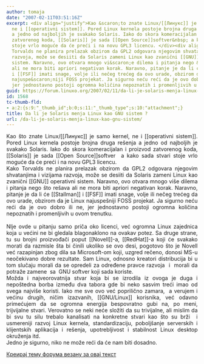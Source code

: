 ```yaml
---
author: tomaja
date: "2007-02-11T03:51:16Z"
excerpt: <div align="justify">Kao &scaron;to znate Linux/[[Линукс]] je samo kernel,
  ne i [[operativni sistem]]. Pored Linux kernela postoje brojna druga re&scaron;enja
  a jedno od najboljih je svakako Solaris. Iako do skora komeracijalan i proizvod
  zatvorenog koda, [[Solaris]] je sada [[Open Source]]softver&nbsp; a kako sada stvari
  stoje vrlo moguće da će preći i na novu GPL3 licencu. </div><div align="justify">Kako
  Torvalds ne planira prelazak obzirom da GPL2 odgovara njegovim shvatanjima i vizijama
  razvoja, može se desiiti da Solaris zameni Linux kao zvanični [[GNU]] operativni
  sistem. Naravno, ovo otvara mnogo vi&scaron;e dilema i pitanja nego &scaron;to re&scaron;ava
  ali ne mora biti apriori negativan korak. Naravno, pitanje je da li će [[Stallman]]
  i [[FSF]] imati snage, volje ili nečeg trećeg da ovo urade, obzirom da je Linux
  najuspe&scaron;niji FOSS projekat. Ja sigurno neću reći da je ovo dobro ili ne,
  jer jednostavno postoji ogromna količina nepoznatih i promenljivih u ovom trenutku.  </div>
guid: https://forum.linuxo.org/2007/02/11/da-li-je-solaris-menja-linux-kao-gnu-sistem/
id: 1568
tc-thumb-fld:
- a:2:{s:9:"_thumb_id";b:0;s:11:"_thumb_type";s:10:"attachment";}
title: Da li je Solaris menja Linux kao GNU sistem ?
url: /da-li-je-solaris-menja-linux-kao-gnu-sistem/
---
```

<div align="justify">
  Kao &scaron;to znate Linux/[[Линукс]] je samo kernel, ne i [[operativni sistem]]. Pored Linux kernela postoje brojna druga re&scaron;enja a jedno od najboljih je svakako Solaris. Iako do skora komeracijalan i proizvod zatvorenog koda, [[Solaris]] je sada [[Open Source]]softver&nbsp; a kako sada stvari stoje vrlo moguće da će preći i na novu GPL3 licencu.
</div>

<div align="justify">
  Kako Torvalds ne planira prelazak obzirom da GPL2 odgovara njegovim shvatanjima i vizijama razvoja, može se desiiti da Solaris zameni Linux kao zvanični [[GNU]] operativni sistem. Naravno, ovo otvara mnogo vi&scaron;e dilema i pitanja nego &scaron;to re&scaron;ava ali ne mora biti apriori negativan korak. Naravno, pitanje je da li će [[Stallman]] i [[FSF]] imati snage, volje ili nečeg trećeg da ovo urade, obzirom da je Linux najuspe&scaron;niji FOSS projekat. Ja sigurno neću reći da je ovo dobro ili ne, jer jednostavno postoji ogromna količina nepoznatih i promenljivih u ovom trenutku.
</div>

<!--break-->

<div align="justify">
  &nbsp;
</div>

<div align="justify">
  NIje ovde u pitanju samo priča oko licenci, već ogromna Linux zajednica koja u većini ne bi gledala blagonaklono na ovakav potez. Sa druge strane, tu su brojni proizvođači poput [[Novell]]-a, [[RedHat]]-a koji će svakako morati da razmisle &scaron;ta bi činili ukoliko se ovo desi, pogotovo &scaron;to je Novell već razapinjan zbog dila sa Microsoft-om koji, uzgred rečeno, donosi MS-u neočekivano dobre rezultate. Sam Linux, odnosno kreatori distribucija bi u tom slučaju morali da se opredeli za određene pravce razvoja&nbsp; i&nbsp; morali da potraže zamene&nbsp; sa&nbsp; GNU softver koji sada koriste.
</div>

<div align="justify">
  Možda i najveorovatnija stvar koja bi se izrodila iz ovoga je duga i nepo&scaron;tedna borba između dva tabora gde bi neko sasvim treći imao od svega najvi&scaron;e koristi. Iako me sve ovo već poprilično zamara,&nbsp; a verujem i većinu drugih, ničim izazvanih, [[GNU/Linux]] korisnika, već odavno primećujem da se ogromna energija bespovratno gubi na, po meni, trijvijalne stvari. Verovatno se neki neće složiti da su trivijalne, ali mislim da bi svu tu silu trebalo kanalisati na konkretne stvari kao &scaron;to su brži&nbsp; i usmereniji razvoj Linux kernela, standardizaciju, pobolj&scaron;anje serverskih i klijentskih aplikacija i re&scaron;enja, upotrebljivost i stabilnost Linux desktop okruženja itd.
</div>

<div align="justify">
  Jedno je sigurno, niko ne može reći da će nam biti dosadno.&nbsp;&nbsp;
</div>

[Креирај тему форума везану за овај текст](https://linuxo.org/nova-tema-na-forumu/?se_pid=1568)